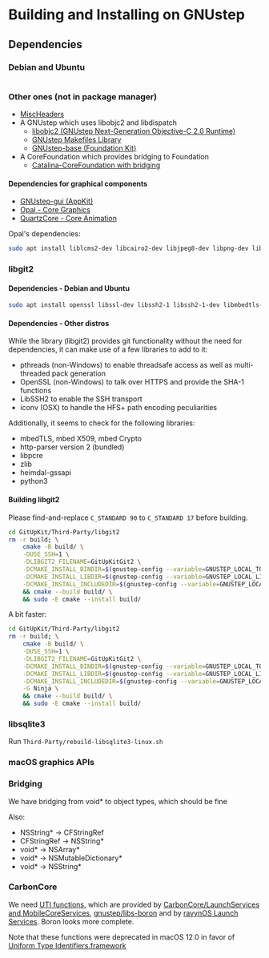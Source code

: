# Building and Installing on GNUstep

## Dependencies

### Debian and Ubuntu

```bash
```

### Other ones (not in package manager)

* [MiscHeaders](https://github.com/ethanc8/MiscHeaders)
* A GNUstep which uses libobjc2 and libdispatch
  * [libobjc2 (GNUstep Next-Generation Objective-C 2.0 Runtime)](https://github.com/gnustep/libobjc2)
  * [GNUstep Makefiles Library](https://github.com/gnustep/tools-make)
  * [GNUstep-base (Foundation Kit)](https://github.com/gnustep/libs-base)
* A CoreFoundation which provides bridging to Foundation
  * [Catalina-CoreFoundation with bridging](https://github.com/ethanc8/swift-corelibs-foundation)

#### Dependencies for graphical components

* [GNUstep-gui (AppKit)](https://github.com/gnustep/libs-base)
* [Opal - Core Graphics](https://github.com/gnustep/libs-opal)
* [QuartzCore - Core Animation](https://github.com/gnustep/libs-quartzcore)

Opal's dependencies:

```bash
sudo apt install liblcms2-dev libcairo2-dev libjpeg8-dev libpng-dev libtiff5-dev
```

### libgit2

#### Dependencies - Debian and Ubuntu

```bash
sudo apt install openssl libssl-dev libssh2-1 libssh2-1-dev libmbedtls-dev libpcre2-dev zlib1g-dev python3
```

#### Dependencies - Other distros

While the library (libgit2) provides git functionality without the need for dependencies, it can make use of a few libraries to add to it:

* pthreads (non-Windows) to enable threadsafe access as well as multi-threaded pack generation
* OpenSSL (non-Windows) to talk over HTTPS and provide the SHA-1 functions
* LibSSH2 to enable the SSH transport
* iconv (OSX) to handle the HFS+ path encoding peculiarities

Additionally, it seems to check for the following libraries:

* mbedTLS, mbed X509, mbed Crypto
* http-parser version 2 (bundled)
* libpcre
* zlib
* heimdal-gssapi
* python3

#### Building libgit2

Please find-and-replace `C_STANDARD 90` to `C_STANDARD 17` before building.

```bash
cd GitUpKit/Third-Party/libgit2
rm -r build; \
    cmake -B build/ \
    -DUSE_SSH=1 \
    -DLIBGIT2_FILENAME=GitUpKitGit2 \
    -DCMAKE_INSTALL_BINDIR=$(gnustep-config --variable=GNUSTEP_LOCAL_TOOLS) \
    -DCMAKE_INSTALL_LIBDIR=$(gnustep-config --variable=GNUSTEP_LOCAL_LIBRARIES) \
    -DCMAKE_INSTALL_INCLUDEDIR=$(gnustep-config --variable=GNUSTEP_LOCAL_HEADERS)/GitUpKitGit2 \
    && cmake --build build/ \
    && sudo -E cmake --install build/
```

A bit faster:

```bash
cd GitUpKit/Third-Party/libgit2
rm -r build; \
    cmake -B build/ \
    -DUSE_SSH=1 \
    -DLIBGIT2_FILENAME=GitUpKitGit2 \
    -DCMAKE_INSTALL_BINDIR=$(gnustep-config --variable=GNUSTEP_LOCAL_TOOLS) \
    -DCMAKE_INSTALL_LIBDIR=$(gnustep-config --variable=GNUSTEP_LOCAL_LIBRARIES) \
    -DCMAKE_INSTALL_INCLUDEDIR=$(gnustep-config --variable=GNUSTEP_LOCAL_HEADERS)/GitUpKitGit2 \
    -G Ninja \
    && cmake --build build/ \
    && sudo -E cmake --install build/
```

### libsqlite3

Run `Third-Party/rebuild-libsqlite3-linux.sh`

### macOS graphics APIs

### Bridging

We have bridging from void* to object types, which should be fine

Also:
* NSString* &rarr; CFStringRef
* CFStringRef &rarr; NSString*
* void* &rarr; NSArray*
* void* &rarr; NSMutableDictionary*
* void* &rarr; NSString*

### CarbonCore

We need [UTI functions](https://developer.apple.com/library/archive/documentation/FileManagement/Conceptual/understanding_utis/understand_utis_intro/understand_utis_intro.html#//apple_ref/doc/uid/TP40001319-CH201-SW1), which are provided by [CarbonCore/LaunchServices and MobileCoreServices](https://developer.apple.com/documentation/coreservices/1448939-uttypecreatepreferredidentifierf?language=objc), [gnustep/libs-boron](https://github.com/gnustep/libs-boron/blob/master/Headers/LaunchServices/UTType.h) and by [ravynOS Launch Services](https://github.com/ravynsoft/ravynos/blob/main/Frameworks/LaunchServices/UTTypes.h). Boron looks more complete.

Note that these functions were deprecated in macOS 12.0 in favor of [Uniform Type Identifiers.framework](https://developer.apple.com/documentation/uniformtypeidentifiers?language=objc)

